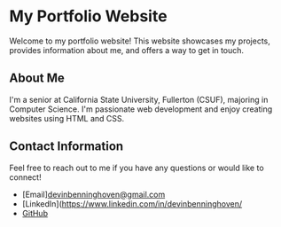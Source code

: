 # My Portfolio Website

Welcome to my portfolio website! This website showcases my projects, provides information about me, and offers a way to get in touch.

## About Me

I'm a senior at California State University, Fullerton (CSUF), majoring in Computer Science. I'm passionate web development and enjoy creating websites using HTML and CSS.

## Contact Information

Feel free to reach out to me if you have any questions or would like to connect!

- [Email][devinbenninghoven@gmail.com](mailto:devinbenninghoven.com)
- [LinkedIn](https://www.linkedin.com/in/devinbenninghoven/
- [GitHub](https://github.com/benninghoven)
